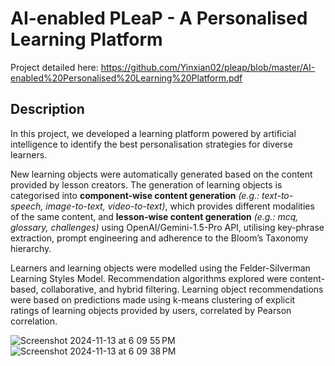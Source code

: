 # AI-enabled PLeaP - A Personalised Learning Platform

Project detailed here: https://github.com/Yinxian02/pleap/blob/master/AI-enabled%20Personalised%20Learning%20Platform.pdf

## Description
In this project, we developed a learning platform powered by artificial intelligence to identify the best personalisation strategies for diverse learners. 

New learning objects were automatically generated based on the content provided by lesson creators. The generation of learning objects is categorised into __component-wise content generation__ _(e.g.: text-to-speech, image-to-text, video-to-text)_, which provides different modalities of the same content, and __lesson-wise content generation__ _(e.g.: mcq, glossary, challenges)_ using OpenAI/Gemini-1.5-Pro API, utilising key-phrase extraction, prompt engineering and adherence to the Bloom’s Taxonomy hierarchy. 

Learners and learning objects were modelled using the Felder-Silverman Learning Styles Model. Recommendation algorithms explored were content-based, collaborative, and hybrid filtering. Learning object recommendations were based on predictions made using k-means clustering of explicit ratings of learning objects provided by users, correlated by Pearson correlation.

![Screenshot 2024-11-13 at 6 09 55 PM](https://github.com/user-attachments/assets/d6751996-b5b4-4cf7-8740-900b99ce8d08)
![Screenshot 2024-11-13 at 6 09 38 PM](https://github.com/user-attachments/assets/8250c846-985b-4de4-ab82-cfe50e017baf)

